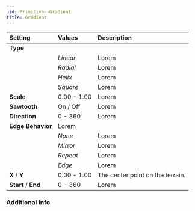 ```yaml
---
uid: Primitive--Gradient
title: Gradient
---
```


| Setting              | Values      | Description                      |
| :------------------- | :---------- | :------------------------------- |
| **Type**             |             |
|                      | *Linear*    | Lorem                            |
|                      | *Radial*    | Lorem                            |
|                      | *Helix*     | Lorem                            |
|                      | *Square*    | Lorem                            |
| **Scale**            | 0.00 - 1.00 | Lorem                            |
| **Sawtooth**         | On / Off    | Lorem                            |
| **Direction**        | 0 - 360     | Lorem                            |
| **Edge Behavior**    | Lorem       |
|                      | *None*      | Lorem                            |
|                      | *Mirror*    | Lorem                            |
|                      | *Repeat*    | Lorem                            |
|                      | *Edge*      | Lorem                            |
| **X** / **Y**        | 0.00 - 1.00 | The center point on the terrain. |
| **Start** /  **End** | 0 - 360     | Lorem                            |

### Additional Info

